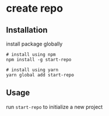 # create repo

## Installation

install package globally

```
# install using npm
npm install -g start-repo

# install using yarn
yarn global add start-repo
```

## Usage

run `start-repo` to initialize a new project
